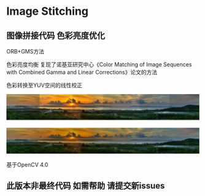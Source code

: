 # Image Stitching

## 图像拼接代码  色彩亮度优化

ORB+GMS方法

色彩亮度均衡 复现了诺基亚研究中心《Color Matching of Image Sequences with Combined Gamma and Linear Corrections》论文的方法

色彩转换至YUV空间的线性校正

![png](1.png)

基于OpenCV 4.0

## 此版本非最终代码 如需帮助 请提交新issues
